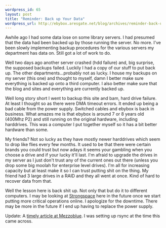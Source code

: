 ```yaml
--- 
wordpress_id: 65
layout: post
title: "Reminder: Back up Your Data"
wordpress_url: http://ebybox.aresgate.net/blog/archives/reminder-back-up-your-data/
---
```

Awhile ago I had some data lose on some library servers. I had presumed that the data had been backed up by those running the server. No more. I've been slowly implementing backup procedures for the various servers my department has data on. Still got a lot of work to do.

Well two days ago another server crashed (hdd failure) and, big surprise, the supposed backups failed. Luckily I had a copy of our stuff to put back up. The other departments...probably not as lucky. I house my backups on my server (this one) and thought to myself, damn I better make sure everything is backed up onto a third computer. I also better make sure that the blog and sites and everything are currently backed up.

Well long story short I went to backup this site and bam, hard drive failure. At least I thought so as there were DMA timeout errors. It ended up being a bad cable from the power supply. Switched cables and ebybox is back in business. What amazes me is that ebybox is around 7 or 8 years old (400Mhz P2) and still running on the original hardware, including harddrives. This was a computer I put together myself so it has a bit better hardware than some.

My friends? Not so lucky as they have mostly newer harddrives which seem to drop like flies every few months. It used to be that there were certain brands you could trust but now adays it seems your gambling when you choose a drive and if your lucky it'll last. I'm afraid to upgrade the drives in my server as I just don't trust any of the current ones out there (unless you drop some big moolah for enterprise level drives). I'm all for increasing capacity but at least make it so I can trust putting shit on the thing. My friend had 3 large drives in a RAID and they all went at once. Kind of hard to recover data from that.

Well the lesson here is back shit up. Not only that but do it to different computers. I may be looking at <a href="http://www.strongspace.com/">Strongspace</a> here in the future once we start putting more critical operations online. I apologize for the downtime. There may be more in the future if I end up having to replace the power supply.

Update: A <a href="http://www.mezzoblue.com/archives/2005/09/22/web_server_b/index.php">timely article at Mezzoblue</a>. I was setting up rsync at the time this came across.
